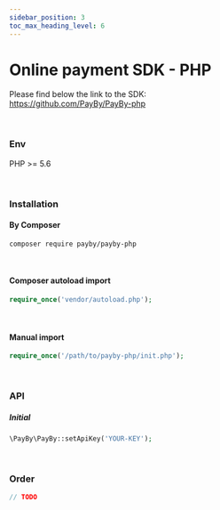 ```yaml
---
sidebar_position: 3
toc_max_heading_level: 6
---
```


# Online payment SDK - PHP

Please find below the link to the SDK:<br/>
https://github.com/PayBy/PayBy-php

<br/>

### Env

PHP >= 5.6

<br/>

### Installation

#### By Composer

```
composer require payby/payby-php
```

<br/>

#### Composer autoload import

```php
require_once('vendor/autoload.php');
```

<br/>

#### Manual import

```php
require_once('/path/to/payby-php/init.php');
```

<br/>

### API

##### Initial

```php
\PayBy\PayBy::setApiKey('YOUR-KEY');
```

<br/>

### Order

```php
// TODO
```

